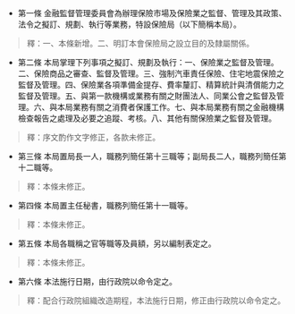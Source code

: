 * 第一條 金融監督管理委員會為辦理保險市場及保險業之監督、管理及其政策、法令之擬訂、規劃、執行等業務，特設保險局（以下簡稱本局）。

> 釋：一、本條新增。二、明訂本會保險局之設立目的及隸屬關係。

* 第二條 本局掌理下列事項之擬訂、規劃及執行：一、保險業之監督及管理。二、保險商品之審查、監督及管理。三、強制汽車責任保險、住宅地震保險之監督及管理。四、保險業各項準備金提存、費率釐訂、精算統計與清償能力之監督及管理。五、與第一款機構或業務有關之財團法人、同業公會之監督及管理。六、與本局業務有關之消費者保護工作。七、與本局業務有關之金融機構檢查報告之處理及必要之追蹤、考核。八、其他有關保險業之監督及管理。

> 釋：序文酌作文字修正，各款未修正。

* 第三條 本局置局長一人，職務列簡任第十三職等；副局長二人，職務列簡任第十二職等。

> 釋：本條未修正。

* 第四條 本局置主任秘書，職務列簡任第十一職等。

> 釋：本條未修正。

* 第五條 本局各職稱之官等職等及員額，另以編制表定之。

> 釋：本條未修正。

* 第六條 本法施行日期，由行政院以命令定之。

> 釋：配合行政院組織改造期程，本法施行日期，修正由行政院以命令定之。

